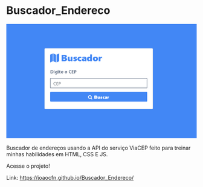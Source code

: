 # Buscador_Endereco

 ![Print da tela inicial](print_projeto.png?raw=true "Print do começo da homepage")
 
 Buscador de endereços usando a API do serviço ViaCEP feito para treinar minhas habilidades em HTML, CSS E JS.
 
 Acesse o projeto!
 
 Link: https://joaocfn.github.io/Buscador_Endereco/

